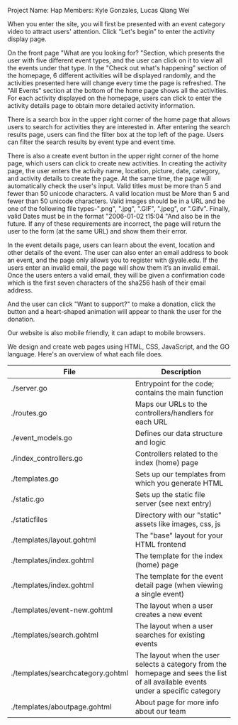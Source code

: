 Project Name: Hap
Members: Kyle Gonzales, Lucas Qiang Wei

When you enter the site, you will first be presented with an event category video to attract users' attention. Click “Let's begin” to enter the activity display page.

On the front page "What are you looking for? "Section, which presents the user with five different event types, and the user can click on it to view all the events under that type. In the "Check out what's happening" section of the homepage, 6 different activities will be displayed randomly, and the activities presented here will change every time the page is refreshed. The "All Events" section at the bottom of the home page shows all the activities. For each activity displayed on the homepage, users can click to enter the activity details page to obtain more detailed activity information.

There is a search box in the upper right corner of the home page that allows users to search for activities they are interested in. After entering the search results page, users can find the filter box at the top left of the page. Users can filter the search results by event type and event time.

There is also a create event button in the upper right corner of the home page, which users can click to create new activities. In creating the activity page, the user enters the activity name, location, picture, date, category, and activity details to create the page. At the same time, the page will automatically check the user's input. Valid titles must be more than 5 and fewer than 50 unicode characters. A valid location must be More than 5 and fewer than 50 unicode characters. Valid images should be in a URL and be one of the following file types-".png", ".jpg", ".GIF", ".jpeg", or ".Gifv". Finally, valid Dates must be in the format "2006-01-02 t15:04 "And also be in the future. If any of these requirements are incorrect, the page will return the user to the form (at the same URL) and show them their error.

In the event details page, users can learn about the event, location and other details of the event. The user can also enter an email address to book an event, and the page only allows you to register with @yale.edu. If the users enter an invalid email, the page will show them it’s an invalid email. Once the users enters a valid email,  they will be given a confirmation code which is the first seven characters of the sha256 hash of their email address. 

And the user can click "Want to support?" to make a donation, click the button and a heart-shaped animation will appear to thank the user for the donation.

Our website is also mobile friendly, it can adapt to mobile browsers.

We design and create web pages using HTML, CSS, JavaScript, and the GO language. Here's an overview of what each file does.

| File                              | Description                                                                                                                       |
|-----------------------------------|-----------------------------------------------------------------------------------------------------------------------------------|
| ./server.go                       | Entrypoint for the code; contains the main function                                                                               |
| ./routes.go                       | Maps our URLs to the controllers/handlers for each URL                                                                            |
| ./event_models.go                 | Defines our data structure and logic                                                                                              |
| ./index_controllers.go            | Controllers related to the index (home) page                                                                                      |
| ./templates.go                    | Sets up our templates from which you generate HTML                                                                                |
| ./static.go                       | Sets up the static file server (see next entry)                                                                                   |
| ./staticfiles                     | Directory with our "static" assets like images, css, js                                                                           |
| ./templates/layout.gohtml         | The "base" layout for your HTML frontend                                                                                          |
| ./templates/index.gohtml          | The template for the index (home) page                                                                                            |
| ./templates/index.gohtml          | The template for the event detail page (when viewing a single event)                                                              |
| ./templates/event-new.gohtml      | The layout when a user creates a new event                                                                                        |
| ./templates/search.gohtml         | The layout when a user searches for existing events                                                                               |
| ./templates/searchcategory.gohtml | The layout when the user selects a category from the homepage and sees the list of all available events under a specific category |
| ./templates/aboutpage.gohtml      | About page for more info about our team                                                                                           |
